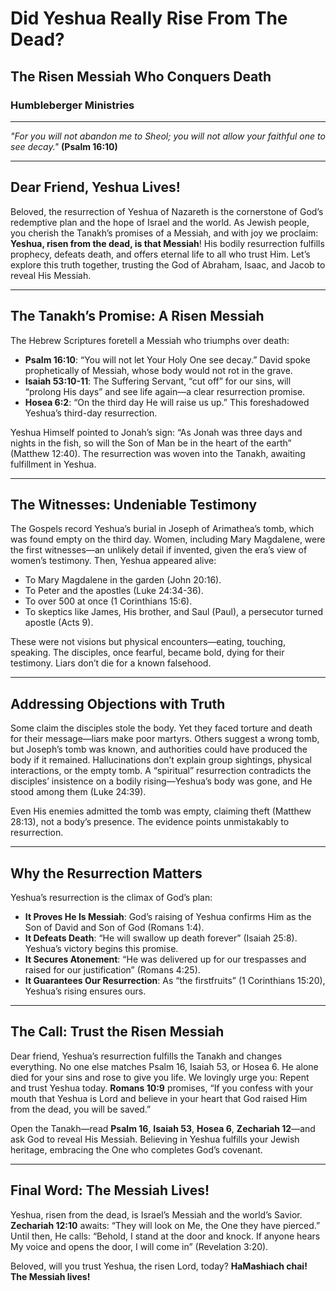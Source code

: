 # Did Yeshua Really Rise From The Dead?

## The Risen Messiah Who Conquers Death

### Humbleberger Ministries

---

_"For you will not abandon me to Sheol; you will not allow your faithful one to see decay."_
**(Psalm 16:10)**

---

## Dear Friend, Yeshua Lives!

Beloved, the resurrection of Yeshua of Nazareth is the cornerstone of God’s redemptive plan and the hope of Israel and the world. As Jewish people, you cherish the Tanakh’s promises of a Messiah, and with joy we proclaim: **Yeshua, risen from the dead, is that Messiah**! His bodily resurrection fulfills prophecy, defeats death, and offers eternal life to all who trust Him. Let’s explore this truth together, trusting the God of Abraham, Isaac, and Jacob to reveal His Messiah.

---

## The Tanakh’s Promise: A Risen Messiah

The Hebrew Scriptures foretell a Messiah who triumphs over death:

- **Psalm 16:10**: “You will not let Your Holy One see decay.” David spoke prophetically of Messiah, whose body would not rot in the grave.
- **Isaiah 53:10-11**: The Suffering Servant, “cut off” for our sins, will “prolong His days” and see life again—a clear resurrection promise.
- **Hosea 6:2**: “On the third day He will raise us up.” This foreshadowed Yeshua’s third-day resurrection.

Yeshua Himself pointed to Jonah’s sign: “As Jonah was three days and nights in the fish, so will the Son of Man be in the heart of the earth” (Matthew 12:40). The resurrection was woven into the Tanakh, awaiting fulfillment in Yeshua.

---

## The Witnesses: Undeniable Testimony

The Gospels record Yeshua’s burial in Joseph of Arimathea’s tomb, which was found empty on the third day. Women, including Mary Magdalene, were the first witnesses—an unlikely detail if invented, given the era’s view of women’s testimony. Then, Yeshua appeared alive:

- To Mary Magdalene in the garden (John 20:16).
- To Peter and the apostles (Luke 24:34-36).
- To over 500 at once (1 Corinthians 15:6).
- To skeptics like James, His brother, and Saul (Paul), a persecutor turned apostle (Acts 9).

These were not visions but physical encounters—eating, touching, speaking. The disciples, once fearful, became bold, dying for their testimony. Liars don’t die for a known falsehood.

---

## Addressing Objections with Truth

Some claim the disciples stole the body. Yet they faced torture and death for their message—liars make poor martyrs. Others suggest a wrong tomb, but Joseph’s tomb was known, and authorities could have produced the body if it remained. Hallucinations don’t explain group sightings, physical interactions, or the empty tomb. A “spiritual” resurrection contradicts the disciples’ insistence on a bodily rising—Yeshua’s body was gone, and He stood among them (Luke 24:39).

Even His enemies admitted the tomb was empty, claiming theft (Matthew 28:13), not a body’s presence. The evidence points unmistakably to resurrection.

---

## Why the Resurrection Matters

Yeshua’s resurrection is the climax of God’s plan:

- **It Proves He Is Messiah**: God’s raising of Yeshua confirms Him as the Son of David and Son of God (Romans 1:4).
- **It Defeats Death**: “He will swallow up death forever” (Isaiah 25:8). Yeshua’s victory begins this promise.
- **It Secures Atonement**: “He was delivered up for our trespasses and raised for our justification” (Romans 4:25).
- **It Guarantees Our Resurrection**: As “the firstfruits” (1 Corinthians 15:20), Yeshua’s rising ensures ours.

---

## The Call: Trust the Risen Messiah

Dear friend, Yeshua’s resurrection fulfills the Tanakh and changes everything. No one else matches Psalm 16, Isaiah 53, or Hosea 6. He alone died for your sins and rose to give you life. We lovingly urge you: Repent and trust Yeshua today. **Romans 10:9** promises, “If you confess with your mouth that Yeshua is Lord and believe in your heart that God raised Him from the dead, you will be saved.”

Open the Tanakh—read **Psalm 16**, **Isaiah 53**, **Hosea 6**, **Zechariah 12**—and ask God to reveal His Messiah. Believing in Yeshua fulfills your Jewish heritage, embracing the One who completes God’s covenant.

---

## Final Word: The Messiah Lives!

Yeshua, risen from the dead, is Israel’s Messiah and the world’s Savior. **Zechariah 12:10** awaits: “They will look on Me, the One they have pierced.” Until then, He calls: “Behold, I stand at the door and knock. If anyone hears My voice and opens the door, I will come in” (Revelation 3:20).

Beloved, will you trust Yeshua, the risen Lord, today? **HaMashiach chai! The Messiah lives!**
